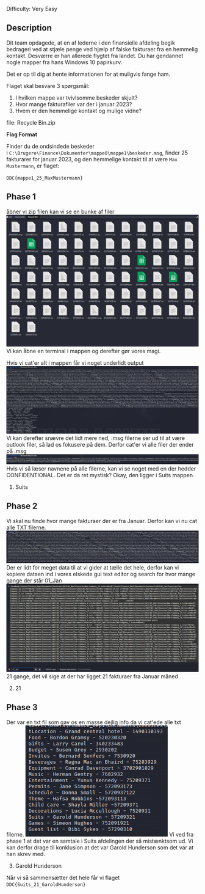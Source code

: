 Difficulty: Very Easy

## Description

Dit team opdagede, at en af lederne i den finansielle afdeling begik bedrageri ved at stjæle penge ved hjælp af falske fakturaer fra en hemmelig kontakt. Desværre er han allerede flygtet fra landet. Du har gendannet nogle mapper fra hans Windows 10 papirkurv.

Det er op til dig at hente informationen for at muligvis fange ham.

Flaget skal besvare 3 spørgsmål:

1.  I hvilken mappe var tvivlsomme beskeder skjult?
2.  Hvor mange fakturafiler var der i januar 2023?
3.  Hvem er den hemmelige kontakt og mulige vidne?

file: Recycle Bin.zip

**Flag Format**

Finder du de ondsindede beskeder i `C:\Brugere\Finance\Dokumenter\mappe0\mappe1\beskeder.msg`, finder 25 fakturarer for januar 2023, og den hemmelige kontakt til at være `Max Mustermann`, er flaget:

`DDC{mappe1_25_MaxMustermann}`

## Phase 1

åbner vi zip filen kan vi se en bunke af filer
![./Opened-zipfile.png](./Opened-zipfile.png)
Vi kan åbne en terminal i mappen og derefter gør vores magi.

Hvis vi cat'er alt i mappen får vi noget underlidt output
![./Cat-Everything.png](./Cat-Everything.png)
Vi kan derefter snævre det lidt mere ned, .msg filerne ser ud til at være outlook filer, så lad os fokusere på dem.
Derfor cat'er vi alle filer der ender på .msg
![./Cat-msg-filer.png](./Cat-msg-filer.png)
Hvis vi så læser navnene på alle filerne, kan vi se noget med en der hedder CONFIDENTIONAL.
Det er da ret mystisk?
Okay, den ligger i Suits mappen.

1. Suits

## Phase 2

Vi skal nu finde hvor mange fakturaer der er fra Januar.
Derfor kan vi nu cat alle TXT filerne.
![./Cat-txt-filer.png](./Cat-txt-filer.png)
Der er lidt for meget data til at vi gider at tælle det hele, derfor kan vi kopiere dataen ind i vores elskede gui text editor og search for hvor mange gange der står 01_Jan
![./Hvor-mange-Jan.png](./Hvor-mange-Jan.png)
21 gange, det vil sige at der har ligget 21 fakturaer fra Januar måned

2. 21

## Phase 3

Der var en txt fil som gav os en masse dejlig info da vi cat'ede alle txt filerne.
![./Sidste-txt-fil.png](./Sidste-txt-fil.png)
Vi ved fra phase 1 at det var en samtale i Suits afdelingen der så mistænktsom ud.
Vi kan derfor drage til konklusion at det var Garold Hunderson som det var at han skrev med.

3. Garold Hunderson

Når vi så sammensætter det hele får vi flaget
`DDC{Suits_21_GaroldHunderson}`
